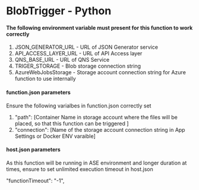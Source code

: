 # BlobTrigger - Python

#### The following environment variable must present for this function to work correctly

1. JSON_GENERATOR_URL - URL of JSON Generator service
2. API_ACCESS_LAYER_URL - URL of API Access layer
3. QNS_BASE_URL - URL of QNS Service
4. TRIGER_STORAGE - Blob storage connection string
5. AzureWebJobsStorage - Storage account connection string for Azure function to use internally 

#### function.json parameters
Ensure the following varialbes in function.json correctly set 

1. "path": [Container Name in storage account where the files will be placed, so that this function can be triggered ]   
2. "connection": [Name of the storage account connection string in App Settings or Docker ENV varaible]

#### host.json parameters
As this function will be running in ASE environment and longer duration at times, ensure to set unlimited execution timeout in host.json

 "functionTimeout": "-1",